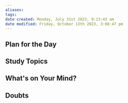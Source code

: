 ```yaml
---
aliases: 
tags: 
date created: Monday, July 31st 2023, 9:13:43 am
date modified: Friday, October 13th 2023, 3:08:47 pm
---
```


## Plan for the Day

## Study Topics

## What's on Your Mind?

## Doubts